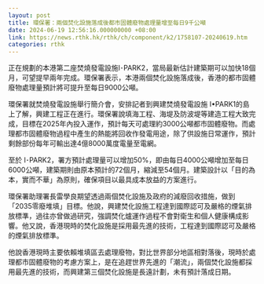 ```yaml
---
layout: post
title: 環保署：兩個焚化設施落成後都市固體廢物處理量增至每日9千公噸
date: 2024-06-19 12:56:16.000000000 +08:00
link: https://news.rthk.hk/rthk/ch/component/k2/1758107-20240619.htm
categories: rthk
---
```


正在規劃的本港第二座焚燒發電設施I･PARK2，當局最新估計建築期可以加快18個月，可望提早兩年完成。環保署表示，本港兩個焚化設施落成後，香港的都市固體廢物處理量預計將可提升至每日9000公噸。

環保署就焚燒發電設施舉行簡介會，安排記者到興建焚燒發電設施 I•PARK1的島上了解，興建工程正在進行。環保署說填海工程、海堤及防波堤等建造工程大致完成，目標在2025年內投入運作，預計每天可處理約3000公噸都市固體廢物。而處理都市固體廢物過程中產生的熱能將回收作發電用途，除了供設施日常運作，預計剩餘部份每年可輸出達4億8000萬度電量至電網。

至於 I･PARK2，署方預計處理量可以增加50%，即由每日4000公噸增加至每日6000公噸，建築期則由原本預計的72個月，縮減至54個月。建築設計以「目的為本，實而不華」為原則，確保項目以最具成本放益的方案進行。

環保署助理署長雷學良期望透過兩個焚化設施及政府的減廢回收措施，做到「2035零廢堆填」目標。他說，興建焚化設施工程達到國際認可及嚴格的煙氣排放標準，過往亦曾做過研究，強調焚化爐運作過程不會對衛生和個人健康構成影響。他又說，香港現時的焚化設施是採用最先進的技術，工程達到國際認可及嚴格的煙氣排放標準。

他說香港現時主要依賴堆填區去處理廢物，對比世界部分地區相對落後，現時於處理都市固體廢物的考慮方案上，是在追趕世界先進的「潮流」，兩個焚化設施都採用最先進的技術，而興建第三個焚化設施是長遠計劃，未有預計落成日期。
